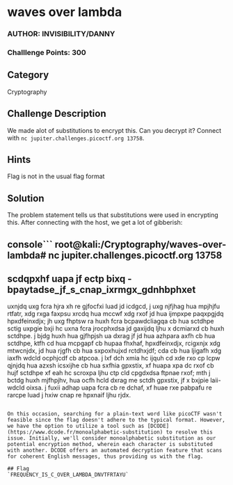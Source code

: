 # waves over lambda
### AUTHOR: INVISIBILITY/DANNY
### Challlenge Points: 300

## Category
Cryptography
## Challenge Description
We made alot of substitutions to encrypt this. Can you decrypt it? Connect with `nc jupiter.challenges.picoctf.org 13758`.
## Hints
Flag is not in the usual flag format
## Solution

The problem statement tells us that substitutions were used in encrypting this. After connecting with the host, we get a lot of gibberish:

console```
root@kali:/Cryptography/waves-over-lambda# nc jupiter.challenges.picoctf.org 13758
-------------------------------------------------------------------------------
scdqpxhf uapa jf ectp bixq - bpaytadse_jf_s_cnap_ixrmgx_gdnhbphxet
-------------------------------------------------------------------------------
uxnjdq uxg fcra hjra xh re gjfocfxi luad jd icdgcd, j uxg njfjhag hua mpjhjfu rtfatr, xdg rxga faxpsu xrcdq hua mccwf xdg rxof jd hua ijmpxpe paqxpgjdq hpxdfeinxdjx; jh uxg fhptsw ra huxh fcra bcpawdcliagqa cb hua sctdhpe sctig uxpgie bxji hc uxna fcra jrocphxdsa jd gaxijdq ljhu x dcmiarxd cb huxh sctdhpe. j bjdg huxh hua gjfhpjsh ua dxrag jf jd hua azhpara axfh cb hua sctdhpe, ktfh cd hua mcpgapf cb hupaa fhxhaf, hpxdfeinxdjx, rcigxnjx xdg mtwcnjdx, jd hua rjgfh cb hua sxpoxhujxd rctdhxjdf; cda cb hua ljigafh xdg iaxfh wdcld ocphjcdf cb atpcoa. j lxf dch xmia hc ijquh cd xde rxo cp lcpw qjnjdq hua azxsh icsxijhe cb hua sxfhia gpxstix, xf huapa xpa dc rxof cb hujf sctdhpe xf eah hc scroxpa ljhu ctp cld cpgdxdsa ftpnae rxof; mth j bctdg huxh mjfhpjhv, hua ocfh hcld dxrag me sctdh gpxstix, jf x bxjpie laii-wdcld oixsa. j fuxii adhap uapa fcra cb re dchaf, xf huae rxe pabpafu re rarcpe luad j hxiw cnap re hpxnaif ljhu rjdx.
```

On this occasion, searching for a plain-text word like picoCTF wasn't feasible since the flag doesn't adhere to the typical format. However, we have the option to utilize a tool such as [DCODE](https://www.dcode.fr/monoalphabetic-substitution) to resolve this issue. Initially, we'll consider monoalphabetic substitution as our potential encryption method, wherein each character is substituted with another. DCODE offers an automated decryption feature that scans for coherent English messages, thus providing us with the flag.

## Flag
`FREQUENCY_IS_C_OVER_LAMBDA_DNVTFRTAYU`